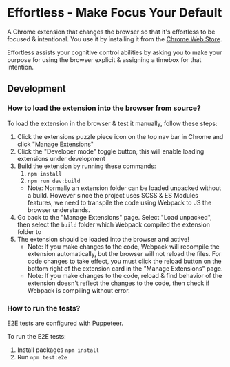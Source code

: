 # Effortless - Make Focus Your Default

A Chrome extension that changes the browser so that it's effortless to be focused & intentional. You use it by installing it from the [Chrome Web Store](https://chrome.google.com/webstore/detail/effortless-make-focus-you/pfkeilinhgpmadhklhbpabebpapmdein).

Effortless assists your cognitive control abilities by asking you to make your purpose for using the browser explicit & assigning a timebox for that intention.

## Development

### How to load the extension into the browser from source?

To load the extension in the browser & test it manually, follow these steps:

1. Click the extensions puzzle piece icon on the top nav bar in Chrome and click "Manage Extensions"
2. Click the "Developer mode" toggle button, this will enable loading extensions under development
3. Build the extension by running these commands:
   1. `npm install`
   2. `npm run dev:build`
   - Note: Normally an extension folder can be loaded unpacked without a build. However since the project uses SCSS & ES Modules features, we need to transpile the code using Webpack to JS the browser understands.
4. Go back to the "Manage Extensions" page. Select "Load unpacked", then select the `build` folder which Webpack compiled the extension folder to
5. The extension should be loaded into the browser and active!
   - Note: If you make changes to the code, Webpack will recompile the extension automatically, but the browser will not reload the files. For code changes to take effect, you must click the reload button on the bottom right of the extension card in the "Manage Extensions" page.
   - Note: If you make changes to the code, reload & find behavior of the extension doesn't reflect the changes to the code, then check if Webpack is compiling without error.

### How to run the tests?

E2E tests are configured with Puppeteer.

To run the E2E tests:

1. Install packages `npm install`
2. Run `npm test:e2e`
